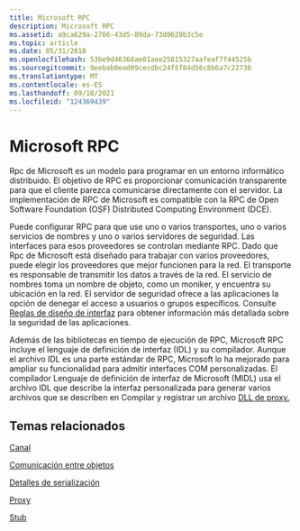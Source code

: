 ```yaml
---
title: Microsoft RPC
description: Microsoft RPC
ms.assetid: a9ca629a-2766-43d5-89da-73d0628b3c5e
ms.topic: article
ms.date: 05/31/2018
ms.openlocfilehash: 53be9d46368ae01aee25815327aafeaf7f44525b
ms.sourcegitcommit: 9eebab0ead09cecdbc24f5f84d56c8b6a7c22736
ms.translationtype: MT
ms.contentlocale: es-ES
ms.lasthandoff: 09/10/2021
ms.locfileid: "124369439"
---
```

# <a name="microsoft-rpc"></a>Microsoft RPC

Rpc de Microsoft es un modelo para programar en un entorno informático distribuido. El objetivo de RPC es proporcionar comunicación transparente para que el cliente parezca comunicarse directamente con el servidor. La implementación de RPC de Microsoft es compatible con la RPC de Open Software Foundation (OSF) Distributed Computing Environment (DCE).

Puede configurar RPC para que use uno o varios transportes, uno o varios servicios de nombres y uno o varios servidores de seguridad. Las interfaces para esos proveedores se controlan mediante RPC. Dado que Rpc de Microsoft está diseñado para trabajar con varios proveedores, puede elegir los proveedores que mejor funcionen para la red. El transporte es responsable de transmitir los datos a través de la red. El servicio de nombres toma un nombre de objeto, como un moniker, y encuentra su ubicación en la red. El servidor de seguridad ofrece a las aplicaciones la opción de denegar el acceso a usuarios o grupos específicos. Consulte [Reglas de diseño de interfaz](interface-design-rules.md) para obtener información más detallada sobre la seguridad de las aplicaciones.

Además de las bibliotecas en tiempo de ejecución de RPC, Microsoft RPC incluye el lenguaje de definición de interfaz (IDL) y su compilador. Aunque el archivo IDL es una parte estándar de RPC, Microsoft lo ha mejorado para ampliar su funcionalidad para admitir interfaces COM personalizadas. El compilador Lenguaje de definición de interfaz de Microsoft (MIDL) usa el archivo IDL que describe la interfaz personalizada para generar varios archivos que se describen en Compilar y registrar un archivo [DLL de proxy.](building-and-registering-a-proxy-dll.md)

## <a name="related-topics"></a>Temas relacionados

<dl> <dt>

[Canal](channel.md)
</dt> <dt>

[Comunicación entre objetos](inter-object-communication.md)
</dt> <dt>

[Detalles de serialización](marshaling-details.md)
</dt> <dt>

[Proxy](proxy.md)
</dt> <dt>

[Stub](stub.md)
</dt> </dl>

 

 




